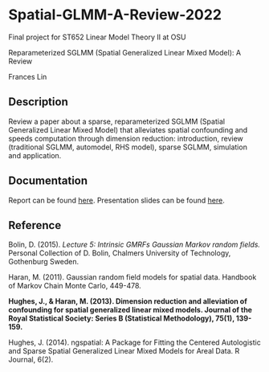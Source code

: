 # Spatial-GLMM-A-Review-2022
Final project for ST652 Linear Model Theory II at OSU

Reparameterized SGLMM (Spatial Generalized Linear Mixed Model): A Review

Frances Lin

## Description 

Review a paper about a sparse, reparameterized SGLMM (Spatial Generalized Linear Mixed Model) that alleviates spatial confounding and speeds computation through dimension reduction: introduction, review (traditional SGLMM, automodel, RHS model), sparse SGLMM, simulation and application. 

## Documentation 

Report can be found [here](https://github.com/franceslinyc/Spatial-GLMM-A-Review-2022/blob/main/reporting/Lin_ST652_Project.pdf). Presentation slides can be found [here](https://github.com/franceslinyc/Spatial-GLMM-A-Review-2022/blob/main/reporting/Lin_ST652_Presentation.pdf).


## Reference

Bolin, D. (2015). *Lecture 5: Intrinsic GMRFs Gaussian Markov random fields.* Personal Collection of D. Bolin, Chalmers University of Technology, Gothenburg Sweden.

Haran, M. (2011). Gaussian random field models for spatial data. Handbook of Markov Chain Monte Carlo, 449-478.

**Hughes, J., & Haran, M. (2013). Dimension reduction and alleviation of confounding for spatial generalized linear mixed models. Journal of the Royal Statistical Society: Series B (Statistical Methodology), 75(1), 139-159.**

Hughes, J. (2014). ngspatial: A Package for Fitting the Centered Autologistic and Sparse Spatial Generalized Linear Mixed Models for Areal Data. R Journal, 6(2). 

